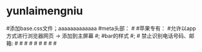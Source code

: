 # yunlaimengniu

#添加base.css文件；aaaaaaaaaaaaa
#meta头部：
	#<meta name="viewport" content="width=device-width, user-scalable=no, initial-scale=1.0">
	#苹果专有：
	#允许以app方式进行浏览器网页 -> 添加到主屏幕
	#<meta name="apple-mobile-web-app-capable" content="yes">;
	#bar的样式
      #<meta name="apple-mobile-web-app-status-bar-style" content="black">;
     # 禁止识别电话号码、邮箱:
	#<meta name="format-detection" content="telephone=no,email=no">
	#<!-- 启用360浏览器的极速模式(webkit) -->
	#<meta name="renderer" content="webkit"> 
	#<!-- 尽量用IE最新模式渲染 -->
	#<meta http-equiv="X-UA-Compatible" content="IE=edge">
	#<!-- uc强制竖屏 -->
	#<meta name="screen-orientation" content="portrait">
	#<!-- QQ强制竖屏 -->
	#<meta name="x5-orientation" content="portrait">
